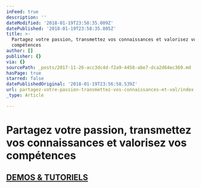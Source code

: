 ```yaml
---
inFeed: true
description: ''
dateModified: '2018-01-19T23:58:35.009Z'
datePublished: '2018-01-19T23:58:35.805Z'
title: >-
  Partagez votre passion, transmettez vos connaissances et valorisez vos
  compétences
author: []
publisher: {}
via: {}
sourcePath: _posts/2017-11-26-acc3dc4d-f2a9-4458-abe7-dca2d64ec369.md
hasPage: true
starred: false
datePublishedOriginal: '2018-01-19T23:56:58.539Z'
url: partagez-votre-passion-transmettez-vos-connaissances-et-val/index.html
_type: Article

---
```

# Partagez votre passion, transmettez vos connaissances et valorisez vos compétences

## [DEMOS & TUTORIELS][0]

[0]: https://cyboolo-demo.netlify.com/